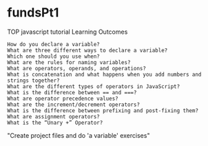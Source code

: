 # fundsPt1
TOP javascript tutorial
Learning Outcomes

    How do you declare a variable?
    What are three different ways to declare a variable?
    Which one should you use when?
    What are the rules for naming variables?
    What are operators, operands, and operations?
    What is concatenation and what happens when you add numbers and strings together?
    What are the different types of operators in JavaScript?
    What is the difference between == and ===?
    What are operator precedence values?
    What are the increment/decrement operators?
    What is the difference between prefixing and post-fixing them?
    What are assignment operators?
    What is the “Unary +” Operator?

"Create project files and do 'a variable' exercises"

